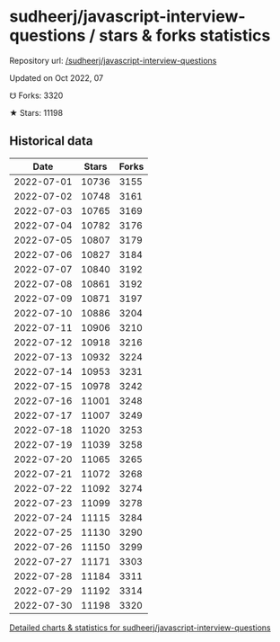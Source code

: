 # sudheerj/javascript-interview-questions / stars & forks statistics

Repository url: [/sudheerj/javascript-interview-questions](https://github.com/sudheerj/javascript-interview-questions)

Updated on Oct 2022, 07

☋ Forks: 3320

★ Stars: 11198

## Historical data
| Date | Stars | Forks |
|------|-------|-------|
| 2022-07-01 | 10736 | 3155 | 
| 2022-07-02 | 10748 | 3161 | 
| 2022-07-03 | 10765 | 3169 | 
| 2022-07-04 | 10782 | 3176 | 
| 2022-07-05 | 10807 | 3179 | 
| 2022-07-06 | 10827 | 3184 | 
| 2022-07-07 | 10840 | 3192 | 
| 2022-07-08 | 10861 | 3192 | 
| 2022-07-09 | 10871 | 3197 | 
| 2022-07-10 | 10886 | 3204 | 
| 2022-07-11 | 10906 | 3210 | 
| 2022-07-12 | 10918 | 3216 | 
| 2022-07-13 | 10932 | 3224 | 
| 2022-07-14 | 10953 | 3231 | 
| 2022-07-15 | 10978 | 3242 | 
| 2022-07-16 | 11001 | 3248 | 
| 2022-07-17 | 11007 | 3249 | 
| 2022-07-18 | 11020 | 3253 | 
| 2022-07-19 | 11039 | 3258 | 
| 2022-07-20 | 11065 | 3265 | 
| 2022-07-21 | 11072 | 3268 | 
| 2022-07-22 | 11092 | 3274 | 
| 2022-07-23 | 11099 | 3278 | 
| 2022-07-24 | 11115 | 3284 | 
| 2022-07-25 | 11130 | 3290 | 
| 2022-07-26 | 11150 | 3299 | 
| 2022-07-27 | 11171 | 3303 | 
| 2022-07-28 | 11184 | 3311 | 
| 2022-07-29 | 11192 | 3314 | 
| 2022-07-30 | 11198 | 3320 | 


[Detailed charts & statistics for sudheerj/javascript-interview-questions](https://reviewgithub.com/rep/sudheerj/javascript-interview-questions)
